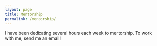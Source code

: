 ```yaml
---
layout: page
title: Mentorship
permalink: /mentorship/
---
```


I have been dedicating several hours each week to mentorship. To work with me, send me an email!

